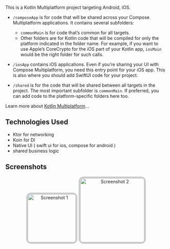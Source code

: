 This is a Kotlin Multiplatform project targeting Android, iOS.

* `/composeApp` is for code that will be shared across your Compose Multiplatform applications.
  It contains several subfolders:
  - `commonMain` is for code that’s common for all targets.
  - Other folders are for Kotlin code that will be compiled for only the platform indicated in the folder name.
    For example, if you want to use Apple’s CoreCrypto for the iOS part of your Kotlin app,
    `iosMain` would be the right folder for such calls.

* `/iosApp` contains iOS applications. Even if you’re sharing your UI with Compose Multiplatform, 
  you need this entry point for your iOS app. This is also where you should add SwiftUI code for your project.

* `/shared` is for the code that will be shared between all targets in the project.
  The most important subfolder is `commonMain`. If preferred, you can add code to the platform-specific folders here too.


Learn more about [Kotlin Multiplatform](https://www.jetbrains.com/help/kotlin-multiplatform-dev/get-started.html)…

## Technologies Used

* Ktor for networking
* Koin for DI
* Native UI ( swift ui for ios, compose for android )
* shared business logic

## Screenshots
<div align="center">
  <img src="https://github.com/HoneyCakeTeam/BusyBee/assets/31763341/c7fbe380-03c2-4b78-915d-f41976c9244b" alt="Screenshot 1" width="150" style="border: 5px solid #ccc; border-radius: 15px;">
  <img src="https://github.com/HoneyCakeTeam/BusyBee/assets/31763341/a25aad86-ec8d-41e1-bf5f-4788f5058007" alt="Screenshot 2" width="200" style="border: 5px solid #ccc; border-radius: 15px;">  
